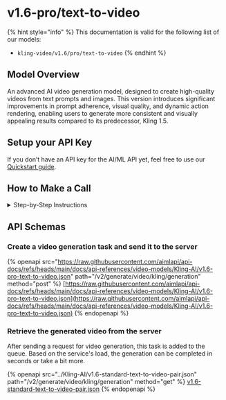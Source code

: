 # v1.6-pro/text-to-video

{% hint style="info" %}
This documentation is valid for the following list of our models:

* `kling-video/v1.6/pro/text-to-video`
{% endhint %}

## Model Overview

An advanced AI video generation model, designed to create high-quality videos from text prompts and images. This version introduces significant improvements in prompt adherence, visual quality, and dynamic action rendering, enabling users to generate more consistent and visually appealing results compared to its predecessor, Kling 1.5.

## Setup your API Key

If you don’t have an API key for the AI/ML API yet, feel free to use our [Quickstart guide](https://docs.aimlapi.com/quickstart/setting-up).

## How to Make a Call

<details>

<summary>Step-by-Step Instructions</summary>

Generating a video using this model involves sequentially calling two endpoints:&#x20;

* The first one is for creating and sending a video generation task to the server (returns a generation ID).
* The second one is for requesting the generated video from the server using the generation ID received from the first endpoint.&#x20;

Below, you can find both corresponding API schemas.

</details>

## API Schemas

### Create a video generation task and send it to the server

{% openapi src="https://raw.githubusercontent.com/aimlapi/api-docs/refs/heads/main/docs/api-references/video-models/Kling-AI/v1.6-pro-text-to-video.json" path="/v2/generate/video/kling/generation" method="post" %}
[https://raw.githubusercontent.com/aimlapi/api-docs/refs/heads/main/docs/api-references/video-models/Kling-AI/v1.6-pro-text-to-video.json](https://raw.githubusercontent.com/aimlapi/api-docs/refs/heads/main/docs/api-references/video-models/Kling-AI/v1.6-pro-text-to-video.json)
{% endopenapi %}

### Retrieve the generated video from the server

After sending a request for video generation, this task is added to the queue. Based on the service's load, the generation can be completed in seconds or take a bit more.&#x20;

{% openapi src="../Kling-AI/v1.6-standard-text-to-video-pair.json" path="/v2/generate/video/kling/generation" method="get" %}
[v1.6-standard-text-to-video-pair.json](../Kling-AI/v1.6-standard-text-to-video-pair.json)
{% endopenapi %}
